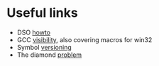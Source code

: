 
# Useful links

  * DSO [howto](https://www.akkadia.org/drepper/dsohowto.pdf)
  * GCC [visibility](https://gcc.gnu.org/wiki/Visibility), also covering macros for win32
  * Symbol [versioning](https://guru.multimedia.cx/ld-so-gnu-linkerloader/)
  * The diamond [problem](https://blog.habets.se/2012/05/Shared-libraries-diamond-problem.html)


